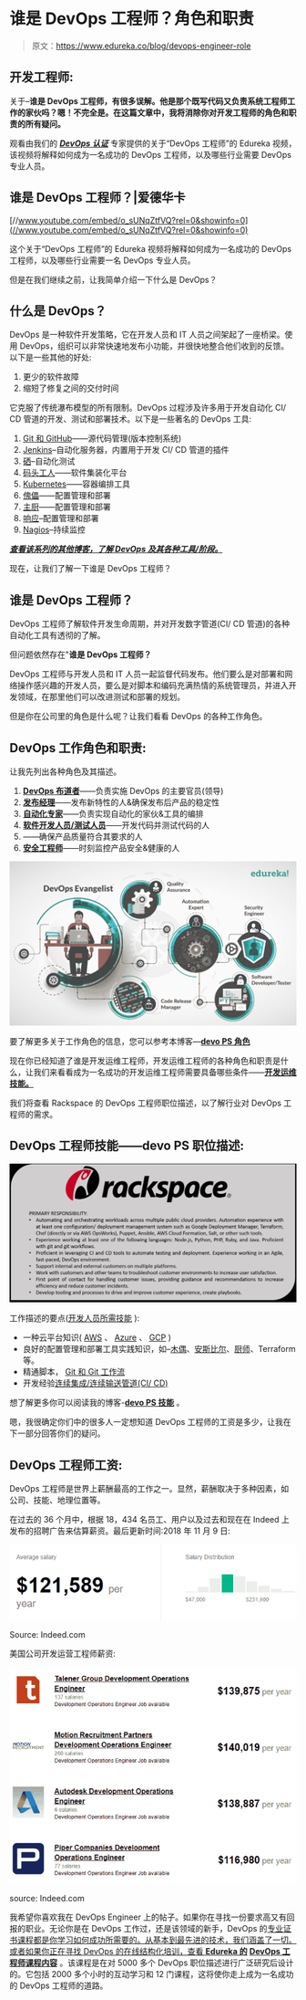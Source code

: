 # 谁是 DevOps 工程师？角色和职责

> 原文：<https://www.edureka.co/blog/devops-engineer-role>

## **开发工程师:**

关于–**谁是 DevOps 工程师，有很多误解。**他是那个既写代码又负责系统工程师工作的家伙吗？嗯！不完全是。在这篇文章中，我将消除你对开发工程师的**角色和职责的所有疑问。**

观看由我们的 ***[DevOps 认证](https://www.edureka.co/devops-certification-training)*** 专家提供的关于“DevOps 工程师”的 Edureka 视频，该视频将解释如何成为一名成功的 DevOps 工程师，以及哪些行业需要 DevOps 专业人员。

## **谁是 DevOps 工程师？|爱德华卡**



[//www.youtube.com/embed/o_sUNqZtfVQ?rel=0&showinfo=0](//www.youtube.com/embed/o_sUNqZtfVQ?rel=0&showinfo=0)

这个关于“DevOps 工程师”的 Edureka 视频将解释如何成为一名成功的 DevOps 工程师，以及哪些行业需要一名 DevOps 专业人员。

但是在我们继续之前，让我简单介绍一下什么是 DevOps？

## **什么是 DevOps？**

DevOps 是一种软件开发策略，它在开发人员和 IT 人员之间架起了一座桥梁。使用 DevOps，组织可以非常快速地发布小功能，并很快地整合他们收到的反馈。以下是一些其他的好处:

1.  更少的软件故障
2.  缩短了修复之间的交付时间

它克服了传统瀑布模型的所有限制。DevOps 过程涉及许多用于开发自动化 CI/ CD 管道的开发、测试和部署技术。以下是一些著名的 DevOps 工具:

1.  [Git 和 GitHub](https://www.edureka.co/blog/what-is-git/)——源代码管理(版本控制系统)
2.  [Jenkins](https://www.edureka.co/blog/what-is-jenkins/)–自动化服务器，内置用于开发 CI/ CD 管道的插件
3.  [硒](https://www.edureka.co/blog/selenium-tutorial)–自动化测试
4.  [码头工人](https://www.edureka.co/blog/docker-container/)——软件集装化平台
5.  [Kubernetes](https://www.edureka.co/blog/what-is-kubernetes-container-orchestration)——容器编排工具
6.  [傀儡](https://www.edureka.co/blog/what-is-puppet/)——配置管理和部署
7.  [主厨](https://www.edureka.co/blog/what-is-chef/)——配置管理和部署
8.  [响应](https://www.edureka.co/blog/what-is-ansible/)–配置管理和部署
9.  [Nagios](https://www.edureka.co/blog/nagios-tutorial/)–持续监控

***[查看该系列的其他博客，了解 DevOps 及其各种工具/阶段。](https://www.edureka.co/blog/devops-tutorial)***

现在，让我们了解一下谁是 DevOps 工程师？

## **谁是 DevOps 工程师？**

DevOps 工程师了解软件开发生命周期，并对开发数字管道(CI/ CD 管道)的各种自动化工具有透彻的了解。

但问题依然存在"**谁是 DevOps 工程师？**

DevOps 工程师与开发人员和 IT 人员一起监督代码发布。他们要么是对部署和网络操作感兴趣的开发人员，要么是对脚本和编码充满热情的系统管理员，并进入开发领域，在那里他们可以改进测试和部署的规划。

但是你在公司里的角色是什么呢？让我们看看 DevOps 的各种工作角色。

## **DevOps 工作角色和职责:**

让我先列出各种角色及其描述。

1.  **[DevOps 布道者](https://www.edureka.co/blog/devops-roles-which-is-your-dream/#DevOpsEvangelist)**——负责实施 DevOps 的主要官员(领导)
2.  **[发布经理](https://www.edureka.co/blog/devops-roles-which-is-your-dream/#ReleaseManager)**——发布新特性的人&确保发布后产品的稳定性
3.  **[自动化专家](https://www.edureka.co/blog/devops-roles-which-is-your-dream/#AutomationExpert)**——负责实现自动化的家伙&工具的编排
4.  **[软件开发人员/测试人员](https://www.edureka.co/blog/devops-roles-which-is-your-dream/#SWDeveloperOrTester)**——开发代码并测试代码的人
5.  ——确保产品质量符合其要求的人
6.  **[安全工程师](https://www.edureka.co/blog/devops-roles-which-is-your-dream/#SecurityEngineer)**——时刻监控产品安全&健康的人

![DevOps Roles - DevOps Engineer - Edureka](img/477027d81808cf3fc81ad848019e3333.png)

要了解更多关于工作角色的信息，您可以参考本博客—**[devo PS 角色](https://www.edureka.co/blog/devops-roles-which-is-your-dream/)**

现在你已经知道了谁是开发运维工程师，开发运维工程师的各种角色和职责是什么，让我们来看看成为一名成功的开发运维工程师需要具备哪些条件——**[开发运维技能。](https://www.edureka.co/blog/devops-skills)**

我们将查看 Rackspace 的 DevOps 工程师职位描述，以了解行业对 DevOps 工程师的需求。

## **DevOps 工程师技能——devo PS 职位描述:**

![DevOps Engineer Resume - DevOps Engineer - Edureka](img/c10a1586ef9dea04e78f93fea8c358ff.png)

工作描述的要点([开发人员所需技能](https://www.edureka.co/blog/devops-skills) ):

*   一种云平台知识( [AWS](https://www.edureka.co/blog/what-is-aws/) 、 [Azure](https://www.edureka.co/blog/what-is-azure/) 、 [GCP](https://www.edureka.co/blog/what-is-google-cloud-platform/) )
*   良好的配置管理和部署工具实践知识，如–[木偶](https://www.edureka.co/blog/what-is-puppet/)、[安斯比尔](https://www.edureka.co/blog/what-is-ansible/)、[厨师](https://www.edureka.co/blog/what-is-chef/)、Terraform 等。
*   精通脚本， [Git 和 Git 工作流](https://www.edureka.co/blog/what-is-git/)
*   开发经验[连续集成/连续输送管道(CI/ CD)](https://www.edureka.co/blog/continuous-delivery/)

想了解更多你可以阅读我的博客-**[devo PS 技能](https://www.edureka.co/blog/devops-skills)** 。

嗯，我很确定你们中的很多人一定想知道 DevOps 工程师的工资是多少，让我在下一部分回答你们的疑问。

## **DevOps 工程师工资:**

DevOps 工程师是世界上薪酬最高的工作之一。显然，薪酬取决于多种因素，如公司、技能、地理位置等。

在过去的 36 个月中，根据 18，434 名员工、用户以及过去和现在在 Indeed 上发布的招聘广告来估算薪资。最后更新时间:2018 年 11 月 9 日:

![DevOps Engineer Salary - DevOps Engineer - Edureka](img/9773f3300d923c201fcc3634940a14be.png)

Source: Indeed.com



美国公司开发运营工程师薪资:

![](img/0d0397770165414af803d20a8f7566cc.png)

source: Indeed.com



我希望你喜欢我在 DevOps Engineer 上的帖子。如果你在寻找一份要求高又有回报的职业。无论你是在 DevOps 工作过，还是该领域的新手，DevOps 的[专业证书课程都是你学习如何成功所需要的。从基本到最先进的技术，我们涵盖了一切。或者如果你正在寻找 DevOps 的在线结构化培训，查看 **Edureka 的**](https://www.edureka.co/executive-programs/purdue-devops) **[DevOps 工程师课程内容](https://www.edureka.co/masters-program/devops-engineer-training)** 。该课程是在对 5000 多个 DevOps 职位描述进行广泛研究后设计的。它包括 2000 多个小时的互动学习和 12 门课程，这将使你走上成为一名成功的 DevOps 工程师的道路。